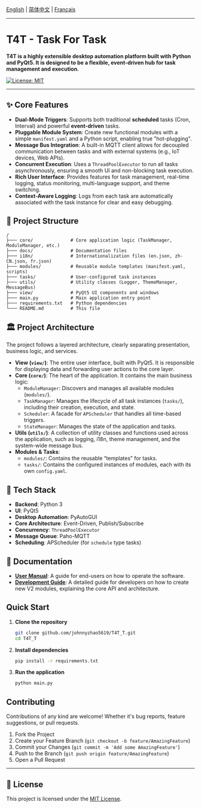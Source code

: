 [English](./README.md) | [简体中文](./README.zh-CN.md) | [Français](./README.fr.md)

---

# T4T - Task For Task

**T4T is a highly extensible desktop automation platform built with Python and PyQt5. It is designed to be a flexible, event-driven hub for task management and execution.**

[![License: MIT](https://img.shields.io/badge/License-MIT-yellow.svg)](https://opensource.org/licenses/MIT)

---

## ✨ Core Features

*   **Dual-Mode Triggers**: Supports both traditional **scheduled** tasks (Cron, Interval) and powerful **event-driven** tasks.
*   **Pluggable Module System**: Create new functional modules with a simple `manifest.yaml` and a Python script, enabling true "hot-plugging".
*   **Message Bus Integration**: A built-in MQTT client allows for decoupled communication between tasks and with external systems (e.g., IoT devices, Web APIs).
*   **Concurrent Execution**: Uses a `ThreadPoolExecutor` to run all tasks asynchronously, ensuring a smooth UI and non-blocking task execution.
*   **Rich User Interface**: Provides features for task management, real-time logging, status monitoring, multi-language support, and theme switching.
*   **Context-Aware Logging**: Logs from each task are automatically associated with the task instance for clear and easy debugging.

## 📂 Project Structure
```
/
├─── core/              # Core application logic (TaskManager, ModuleManager, etc.)
├─── docs/              # Documentation files
├─── i18n/              # Internationalization files (en.json, zh-CN.json, fr.json)
├─── modules/           # Reusable module templates (manifest.yaml, scripts)
├─── tasks/             # User-configured task instances
├─── utils/             # Utility classes (Logger, ThemeManager, MessageBus)
├─── view/              # PyQt5 UI components and windows
├─── main.py            # Main application entry point
├─── requirements.txt   # Python dependencies
└─── README.md          # This file
```

## 🏛️ Project Architecture

The project follows a layered architecture, clearly separating presentation, business logic, and services.

*   **View (`view/`)**: The entire user interface, built with PyQt5. It is responsible for displaying data and forwarding user actions to the core layer.
*   **Core (`core/`)**: The heart of the application. It contains the main business logic:
    *   `ModuleManager`: Discovers and manages all available modules (`modules/`).
    *   `TaskManager`: Manages the lifecycle of all task instances (`tasks/`), including their creation, execution, and state.
    *   `Scheduler`: A facade for `APScheduler` that handles all time-based triggers.
    *   `StateManager`: Manages the state of the application and tasks.
*   **Utils (`utils/`)**: A collection of utility classes and functions used across the application, such as logging, i18n, theme management, and the system-wide message bus.
*   **Modules & Tasks**:
    *   `modules/`: Contains the reusable “templates” for tasks.
    *   `tasks/`: Contains the configured instances of modules, each with its own `config.yaml`.

## 🚀 Tech Stack

*   **Backend**: Python 3
*   **UI**: PyQt5
*   **Desktop Automation**: PyAutoGUI
*   **Core Architecture**: Event-Driven, Publish/Subscribe
*   **Concurrency**: `ThreadPoolExecutor`
*   **Message Queue**: Paho-MQTT
*   **Scheduling**: APScheduler (for `schedule` type tasks)

## 📖 Documentation

*   **[User Manual](./docs/user_manual.md)**: A guide for end-users on how to operate the software.
*   **[Development Guide](./docs/development_guide.md)**: A detailed guide for developers on how to create new V2 modules, explaining the core API and architecture.

## Quick Start

1.  **Clone the repository**
    ```bash
    git clone github.com/johnnyzhao5619/T4T_T.git
    cd T4T_T
    ```

2.  **Install dependencies**
    ```bash
    pip install -r requirements.txt
    ```

3.  **Run the application**
    ```bash
    python main.py
    ```

## Contributing

Contributions of any kind are welcome! Whether it's bug reports, feature suggestions, or pull requests.

1.  Fork the Project
2.  Create your Feature Branch (`git checkout -b feature/AmazingFeature`)
3.  Commit your Changes (`git commit -m 'Add some AmazingFeature'`)
4.  Push to the Branch (`git push origin feature/AmazingFeature`)
5.  Open a Pull Request

---

## 📄 License

This project is licensed under the [MIT License](LICENSE).
